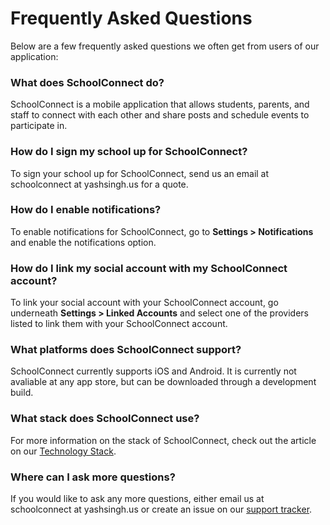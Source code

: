 # Frequently Asked Questions

Below are a few frequently asked questions we often get from users of our application:

### What does SchoolConnect do?

SchoolConnect is a mobile application that allows students, parents, and staff to connect with each other and share posts and schedule events to participate in.

### How do I sign my school up for SchoolConnect?

To sign your school up for SchoolConnect, send us an email at schoolconnect at yashsingh.us for a quote.

### How do I enable notifications?

To enable notifications for SchoolConnect, go to **Settings > Notifications** and enable the notifications option.

### How do I link my social account with my SchoolConnect account?

To link your social account with your SchoolConnect account, go underneath **Settings > Linked Accounts** and select one of the providers listed to link them with your SchoolConnect account.

### What platforms does SchoolConnect support?

SchoolConnect currently supports iOS and Android. It is currently not avaliable at any app store, but can be downloaded through a development build.

### What stack does SchoolConnect use?

For more information on the stack of SchoolConnect, check out the article on our [Technology Stack](./stack.md).

### Where can I ask more questions?

If you would like to ask any more questions, either email us at schoolconnect at yashsingh.us or create an issue on our [support tracker](https://github.com/Yash-Singh1/schoolconnect-support-tracker/issues).

